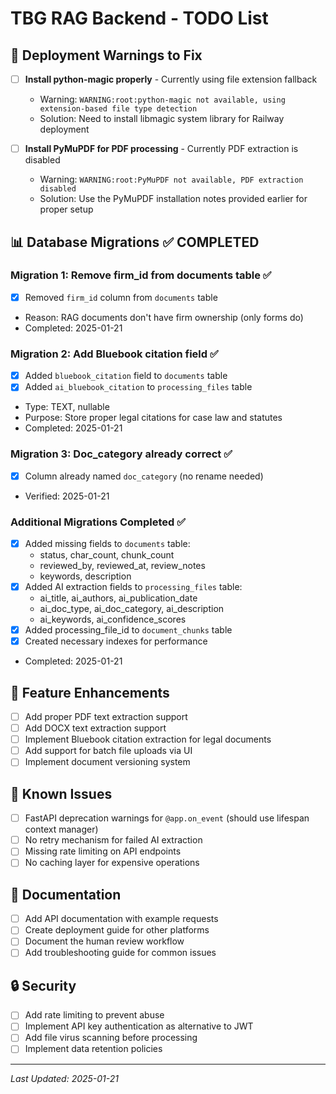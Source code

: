 # TBG RAG Backend - TODO List

## 🔧 Deployment Warnings to Fix
- [ ] **Install python-magic properly** - Currently using file extension fallback
  - Warning: `WARNING:root:python-magic not available, using extension-based file type detection`
  - Solution: Need to install libmagic system library for Railway deployment
  
- [ ] **Install PyMuPDF for PDF processing** - Currently PDF extraction is disabled
  - Warning: `WARNING:root:PyMuPDF not available, PDF extraction disabled`
  - Solution: Use the PyMuPDF installation notes provided earlier for proper setup

## 📊 Database Migrations ✅ COMPLETED

### Migration 1: Remove firm_id from documents table ✅
- [x] Removed `firm_id` column from `documents` table
- Reason: RAG documents don't have firm ownership (only forms do)
- Completed: 2025-01-21

### Migration 2: Add Bluebook citation field ✅
- [x] Added `bluebook_citation` field to `documents` table
- [x] Added `ai_bluebook_citation` to `processing_files` table
- Type: TEXT, nullable
- Purpose: Store proper legal citations for case law and statutes
- Completed: 2025-01-21

### Migration 3: Doc_category already correct ✅
- [x] Column already named `doc_category` (no rename needed)
- Verified: 2025-01-21

### Additional Migrations Completed ✅
- [x] Added missing fields to `documents` table:
  - status, char_count, chunk_count
  - reviewed_by, reviewed_at, review_notes
  - keywords, description
- [x] Added AI extraction fields to `processing_files` table:
  - ai_title, ai_authors, ai_publication_date
  - ai_doc_type, ai_doc_category, ai_description
  - ai_keywords, ai_confidence_scores
- [x] Added processing_file_id to `document_chunks` table
- [x] Created necessary indexes for performance
- Completed: 2025-01-21

## 🚀 Feature Enhancements
- [ ] Add proper PDF text extraction support
- [ ] Add DOCX text extraction support  
- [ ] Implement Bluebook citation extraction for legal documents
- [ ] Add support for batch file uploads via UI
- [ ] Implement document versioning system

## 🐛 Known Issues
- [ ] FastAPI deprecation warnings for `@app.on_event` (should use lifespan context manager)
- [ ] No retry mechanism for failed AI extraction
- [ ] Missing rate limiting on API endpoints
- [ ] No caching layer for expensive operations

## 📝 Documentation
- [ ] Add API documentation with example requests
- [ ] Create deployment guide for other platforms
- [ ] Document the human review workflow
- [ ] Add troubleshooting guide for common issues

## 🔒 Security
- [ ] Add rate limiting to prevent abuse
- [ ] Implement API key authentication as alternative to JWT
- [ ] Add file virus scanning before processing
- [ ] Implement data retention policies

---
*Last Updated: 2025-01-21*